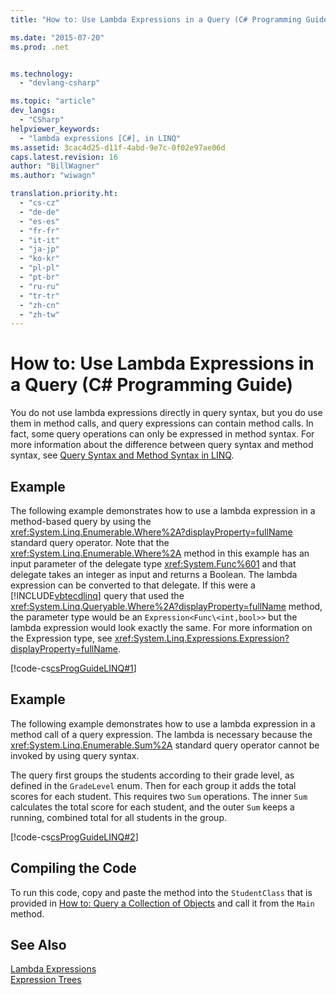 ```yaml
---
title: "How to: Use Lambda Expressions in a Query (C# Programming Guide) | Microsoft Docs"

ms.date: "2015-07-20"
ms.prod: .net


ms.technology: 
  - "devlang-csharp"

ms.topic: "article"
dev_langs: 
  - "CSharp"
helpviewer_keywords: 
  - "lambda expressions [C#], in LINQ"
ms.assetid: 3cac4d25-d11f-4abd-9e7c-0f02e97ae06d
caps.latest.revision: 16
author: "BillWagner"
ms.author: "wiwagn"

translation.priority.ht: 
  - "cs-cz"
  - "de-de"
  - "es-es"
  - "fr-fr"
  - "it-it"
  - "ja-jp"
  - "ko-kr"
  - "pl-pl"
  - "pt-br"
  - "ru-ru"
  - "tr-tr"
  - "zh-cn"
  - "zh-tw"
---
```

# How to: Use Lambda Expressions in a Query (C# Programming Guide)
You do not use lambda expressions directly in query syntax, but you do use them in method calls, and query expressions can contain method calls. In fact, some query operations can only be expressed in method syntax. For more information about the difference between query syntax and method syntax, see [Query Syntax and Method Syntax in LINQ](../../../csharp/programming-guide/concepts/linq/query-syntax-and-method-syntax-in-linq.md).  
  
## Example  
 The following example demonstrates how to use a lambda expression in a method-based query by using the <xref:System.Linq.Enumerable.Where%2A?displayProperty=fullName> standard query operator. Note that the <xref:System.Linq.Enumerable.Where%2A> method in this example has an input parameter of the delegate type <xref:System.Func%601> and that delegate takes an integer as input and returns a Boolean. The lambda expression can be converted to that delegate. If this were a [!INCLUDE[vbtecdlinq](../../../csharp/includes/vbtecdlinq_md.md)] query that used the <xref:System.Linq.Queryable.Where%2A?displayProperty=fullName> method, the parameter type would be an `Expression<Func\<int,bool>>` but the lambda expression would look exactly the same. For more information on the Expression type, see <xref:System.Linq.Expressions.Expression?displayProperty=fullName>.  
  
 [!code-cs[csProgGuideLINQ#1](../../../csharp/programming-guide/arrays/codesnippet/CSharp/how-to-use-lambda-expressions-in-a-query_1.cs)]  
  
## Example  
 The following example demonstrates how to use a lambda expression in a method call of a query expression. The lambda is necessary because the <xref:System.Linq.Enumerable.Sum%2A> standard query operator cannot be invoked by using query syntax.  
  
 The query first groups the students according to their grade level, as defined in the `GradeLevel` enum. Then for each group it adds the total scores for each student. This requires two `Sum` operations. The inner `Sum` calculates the total score for each student, and the outer `Sum` keeps a running, combined total for all students in the group.  
  
 [!code-cs[csProgGuideLINQ#2](../../../csharp/programming-guide/arrays/codesnippet/CSharp/how-to-use-lambda-expressions-in-a-query_2.cs)]  
  
## Compiling the Code  
 To run this code, copy and paste the method into the `StudentClass` that is provided in [How to: Query a Collection of Objects](../../../csharp/programming-guide/linq-query-expressions/how-to-query-a-collection-of-objects.md) and call it from the `Main` method.  
  
## See Also  
 [Lambda Expressions](../../../csharp/programming-guide/statements-expressions-operators/lambda-expressions.md)   
 [Expression Trees](http://msdn.microsoft.com/library/fb1d3ed8-d5b0-4211-a71f-dd271529294b)